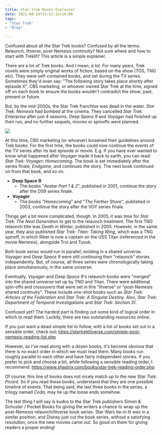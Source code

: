 ```yaml
---
title: Star Trek Books Explainer
date: 2021-08-24T15:52:31+10:00
tags: 
- "Star Trek"
- "Blog"

---
```

Confused about all the Star Trek books? Confused by all the terms: Relaunch, litverse, post-Nemesis continuity? Not sure where and how to start with Treklit? This article is a simple explainer.

<!--more-->

There are a lot of Trek books. And I mean, _a lot_. For many years, Trek novels were simply original works of fiction, based on the show (TOS, TNG etc). They were self-contained books, and set during the TV series. Sometimes they'd even say: "The following story takes place shortly after episode X". CBS marketing, or whoever owned Star Trek at the time, signed off on each book to ensure the books wouldn't contradict the show; past, present or future.

But, by the mid-2000s, the Star Trek franchise was dead in the water. _Star Trek: Nemesis_ had bombed at the cinema. They cancelled _Star Trek: Enterprise_ after just 4 seasons. _Deep Space 9_ and _Voyager_ had finished up their run, and no further sequels, movies or spinoffs were planned.

![](https://www.avidandrew.com/images/star-trek-lit.png)

At this time, CBS marketing (or whoever) loosened their guidelines around Trek books. For the first time, the books could now continue the events of the TV series after its last episode or movie. E.g. If you have ever wanted to know what happened after _Voyager_ made it back to earth, you can read: _Star Trek: Voyager: Homecoming_. The book is set immediately after the series finale, _Endgame_, and continues the story. The next book continued on from that book, and so on.

* **Deep Space 9**:
  * The books "_Avatar Part 1 & 2_", published in 2001, continue the story after the DS9 series finale.
* **Voyager**
  * The books "_Homecoming_" and "_The Farther Shore_", published in 2003, continue the story after the VOY series finale.

Things get a bit more complicated, though. In 2005, it was time for _Star Trek: The Next Generation_ to get to the relaunch treatment. The first TNG relaunch title was _Death in Winter_, published in 2005. However, in the same year, they also published _Star Trek: Titan: Taking Wing_, which was a TNG spinoff, in which Riker is now a captain on the USS Titan (referenced in the movie Nemesis), alongside Troi and Tuvok.

Both book series would run in parallel, existing in a shared universe. _Voyager_ and _Deep Space 9_ were still continuing their "relaunch" stories independently. But, of course, all three series were chronologically taking place simultaneously, in the same universe.

Eventually, _Voyager_ and _Deep Space 9_'s relaunch books were "merged" into the shared universe set up by TNG and Titan. There were additional spin-offs and crossovers that were set in this "litverse" or "post-Nemesis shared continuity". These include one-shot books such as _Star Trek: Articles of the Federation_ and _Star Trek: A Singular Destiny._ Also, _Star Trek: Department of Temporal Investigations_ and _Star Trek: Section 31_.

Confused yet? The hardest part is finding out some kind of logical order in which to read them. Luckily, there are two outstanding resources online.

If you just want a dead-simple list to follow, with a list of books set out in a sensible order, check out: https://startreklitverse.com/simple-post-nemesis-reading-list.php

However, as I've read along with a dozen books, it's become obvious that there is no exact order in which we must read them. Many books run roughly parallel to each other and have fairly independent stories. If you prefer to pick and choose a bit, while following a sensible reading order, I recommend: https://www.shastrix.com/books/star-trek-reading-order.php

Of course, this line of books does not nicely match up to the new _Star Trek: Picard_. So if you read these books, understand that they are one possible timeline of events. That being said, the last three books in the series, a trilogy named _Coda_, may tie up the loose ends somehow.

The last thing I will say is kudos to the Star Trek publishers Simon & Schuster / Pocket Books for giving the writers a chance to wrap up the post-Nemesis relaunch/litverse book series. Star Wars tie-in lit was in a similar position, and Disney just cut the book series, without a satisfying resolution, once the new movies came out. So good on them for giving readers a proper ending!